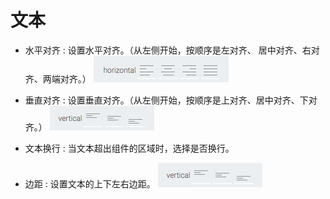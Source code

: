 # 文本

  - 水平对齐 : 设置水平对齐。（从左侧开始，按顺序是左对齐、 居中对齐、右对齐、两端对齐。）
  ![align-horizontal] 
  
  - 垂直对齐 : 设置垂直对齐。（从左侧开始，按顺序是上对齐、居中对齐、下对齐。）
  ![align-vertical]
  
  - 文本换行 : 当文本超出组件的区域时，选择是否换行。

  - 边距 : 设置文本的上下左右边距。
  ![align-vertical]

[align-horizontal]: ../images/common-property-text-align-horizontal.png

[align-vertical]: ../images/common-property-text-align-vertical.png

[text-margin]: ../images/common-property-text-margin.png
